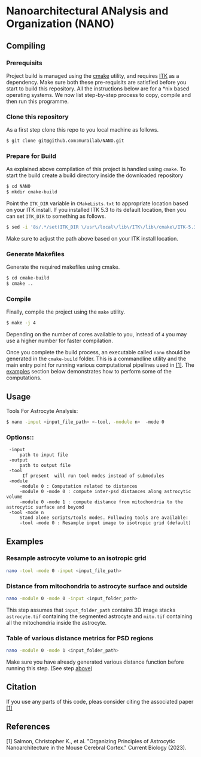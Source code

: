 # Nanoarchitectural ANalysis and Organization (NANO)
## Compiling
### Prerequisits
Project build is managed using the [cmake](https://cmake.org/) utility, and requires [ITK](https://itk.org/) as a dependency.
Make sure both these pre-requisits are satisfied before you start to build this repository.
All the instructions below are for a *nix based operating systems. 
We now list step-by-step process to copy, compile and then run this programme.
### Clone this repository
As a first step clone this repo to you local machine as follows.
```bash
$ git clone git@github.com:murailab/NANO.git
```
### Prepare for Build
As explained above compilation of this project is handled using `cmake`. To start the build create a build directory inside the 
downloaded repository
```bash
$ cd NANO
$ mkdir cmake-build
```
Point the `ITK_DIR` variable in `CMakeLists.txt` to appropriate location based on your ITK install. If you installed ITK 5.3
to its default location, then you can set `ITK_DIR` to something as follows.
```bash
$ sed -i '8s/.*/set(ITK_DIR \/usr\/local\/lib\/ITK\/lib\/cmake\/ITK-5.3)/' CMakeLists.txt
```
Make sure to adjust the path above based on your ITK install location.
### Generate Makefiles
Generate the required makefiles using cmake. 
```bash
$ cd cmake-build
$ cmake ..
```
### Compile
Finally, compile the project using the `make` utility. 
```bash
$ make -j 4
```
Depending on the number of cores available to you, instead of `4` you may use a higher number for faster compilation.

Once you complete the build process, an executable called `nano` should be generated in the `cmake-build` folder.
This is a commandline utility and the main entry point for running various computational pipelines
used in [[1]](#1). The [examples](#Examples) section below demonstrates how to perform some of the computations.
## Usage
Tools For Astrocyte Analysis:
```bash
$ nano -input <input_file_path> <-tool, -module n>  -mode 0
```

### Options::
	 -input
		 path to input file
	 -output
		 path to output file
	 -tool
		  If present  will run tool modes instead of submodules
	 -module
		 -module 0 : Computation related to distances  
		 -module 0 -mode 0 : compute inter-psd distances along astrocytic volume
		 -module 0 -mode 1 : compute distance from mitochondria to the astrocytic surface and beyond
	 -tool -mode n
		 Stand alone scripts/tools modes. Following tools are available:
		 -tool -mode 0 : Resample input image to isotropic grid (default)

## Examples

### Resample astrocyte volume to an isotropic grid
```bash
nano -tool -mode 0 -input <input_file_path>
```

### Distance from mitochondria to astrocyte surface and outside
```bash
nano -module 0 -mode 0 -input <input_folder_path>
```
This step assumes that `input_folder_path` contains 3D image stacks `astrocyte.tif`
containing the segmented astrocyte and `mito.tif` containing all the mitochondria 
inside the astrocyte.

### Table of various distance metrics for PSD regions
```bash
nano -module 0 -mode 1 <input_folder_path>
```
Make sure you have already generated various distance function before running this step.
(See step [above](#Distance-from-mitochondria-to-astrocyte-surface-and-outside))

## Citation
If you use any parts of this code, pleas consider citing the associated paper [[1]](#1)
## References
[1] Salmon, Christopher K., et al.
"Organizing Principles of Astrocytic Nanoarchitecture in the Mouse Cerebral Cortex."
Current Biology (2023).
